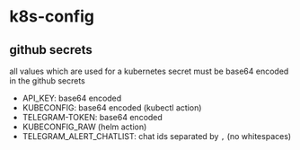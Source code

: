 # k8s-config

## github secrets

all values which are used for a kubernetes secret must be base64 encoded in the github secrets

- API_KEY: base64 encoded
- KUBECONFIG: base64 encoded (kubectl action)
- TELEGRAM-TOKEN: base64 encoded
- KUBECONFIG_RAW (helm action)
- TELEGRAM_ALERT_CHATLIST: chat ids separated by `,` (no whitespaces)
